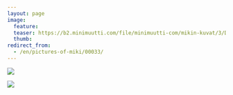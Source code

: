 ```yaml
---
layout: page
image:
  feature:
  teaser: https://b2.minimuutti.com/file/minimuutti-com/mikin-kuvat/3/DSC12613-245px.jpg
  thumb:
redirect_from:
  - /en/pictures-of-miki/00033/
---
```


![](https://b2.minimuutti.com/file/minimuutti-com/mikin-kuvat/3/DSC12608-800px.jpg)

![](https://b2.minimuutti.com/file/minimuutti-com/mikin-kuvat/3/DSC12613-800px.jpg)
